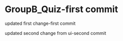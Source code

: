 # GroupB_Quiz-first commit

updated first change-first commit

updated second change from ui-second commit
